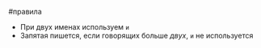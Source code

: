 #правила
- При двух именах используем `и`
- Запятая пишется, если говорящих больше *двух*, `и` не используется